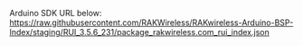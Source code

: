 Arduino SDK URL below: 
https://raw.githubusercontent.com/RAKWireless/RAKwireless-Arduino-BSP-Index/staging/RUI_3.5.6_231/package_rakwireless.com_rui_index.json
